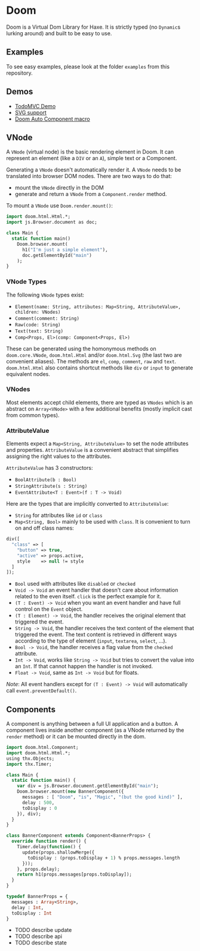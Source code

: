 # Doom

Doom is a Virtual Dom Library for Haxe. It is strictly typed (no `Dynamic`s
lurking around) and built to be easy to use.

## Examples

  To see easy examples, please look at the folder `examples` from this repository.

## Demos

  * [TodoMVC Demo](https://rawgit.com/fponticelli/doom/master/demo/todomvc/index.html)
  * [SVG support](https://rawgit.com/fponticelli/doom/master/demo/svg/www/index.html)
  * [Doom Auto Component macro](https://rawgit.com/fponticelli/doom/master/demo/autocomponent/www/index.html)

## VNode

A `VNode` (virtual node) is the basic rendering element in Doom. It can
represent an element (like a `DIV` or an `A`), simple text or a Component.

Generating a `VNode` doesn't automatically render it. A `VNode` needs to be
translated into browser DOM nodes. There are two ways to do that:

  * mount the `VNode` directly in the DOM
  * generate and return a `VNode` from a `Component.render` method.

To mount a `VNode` use `Doom.render.mount()`:

```haxe
import doom.html.Html.*;
import js.Browser.document as doc;

class Main {
  static function main()
    Doom.browser.mount(
      h1("I'm just a simple element"),
      doc.getElementById("main")
    );
}
```

### VNode Types

The following `VNode` types exist:

  * `Element(name: String, attributes: Map<String, AttributeValue>, children: VNodes)`
  * `Comment(comment: String)`
  * `Raw(code: String)`
  * `Text(text: String)`
  * `Comp<Props, El>(comp: Component<Props, El>)`

These can be generated using the homonymous methods on `doom.core.VNode`, `doom.html.Html` and/or `doom.html.Svg` (the last two are convenient aliases). The methods are `el`, `comp`, `comment`, `raw` and `text`. `doom.html.Html` also contains shortcut methods like `div` or `input` to generate equivalent
nodes.

### VNodes

Most elements accept child elements, there are typed as `VNodes` which is an abstract on `Array<VNode>` with a few additional benefits (mostly implicit cast from common types).

### AttributeValue

Elements expect a `Map<String, AttributeValue>` to set the node attributes and properties. `AttributeValue` is a convenient abstract that simplifies assigning the right values to the attributes.

`AttributeValue` has 3 constructors:

  * `BoolAttribute(b : Bool)`
  * `StringAttribute(s : String)`
  * `EventAttribute<T : Event>(f : T -> Void)`

Here are the types that are implicitly converted to `AttributeValue`:

  * `String` for attributes like `id` or `class`
  * `Map<String, Bool>` mainly to be used with `class`. It is convenient to turn
    on and off class names:

```haxe
div([
  "class" => [
    "button" => true,
    "active" => props.active,
    style    => null != style
  ]
]);
```

  * `Bool` used with attributes like `disabled` or `checked`
  * `Void -> Void` an event handler that doesn't care about information
    related to the even itself. `click` is the perfect example for it.
  * `(T : Event) -> Void` when you want an event handler and have full control
    on the `Event` object.
  * `(T : Element) -> Void`, the handler receives the original element that
    triggered the event.
  * `String -> Void`, the handler receives the text content of the element
    that triggered the event. The text content is retrieved in different ways
    according to the type of element (`input`, `textarea`, `select`, ...).
  * `Bool -> Void`, the handler receives a flag value from the `checked`
    attribute.
  * `Int -> Void`, works like `String -> Void` but tries to convert the value
    into an `Int`. If that cannot happen the handler is not invoked.
  * `Float -> Void`, same as `Int -> Void` but for floats.

*Note*: All event handlers except for `(T : Event) -> Void` will automatically
call `event.preventDefault()`.

## Components

A component is anything between a full UI application and a button. A component
lives inside another component (as a VNode returned by the `render` method) or it can be mounted directly in the dom.

```haxe
import doom.html.Component;
import doom.html.Html.*;
using thx.Objects;
import thx.Timer;

class Main {
  static function main() {
    var div = js.Browser.document.getElementById("main");
    Doom.browser.mount(new BannerComponent({
      messages : [ "Doom", "is", "Magic", "(but the good kind)" ],
      delay : 500,
      toDisplay : 0
    }), div);
  }
}

class BannerComponent extends Component<BannerProps> {
  override function render() {
    Timer.delay(function() {
      update(props.shallowMerge({
        toDisplay : (props.toDisplay + 1) % props.messages.length
      }));
    }, props.delay);
    return h1(props.messages[props.toDisplay]);
  }
}

typedef BannerProps = {
  messages : Array<String>,
  delay : Int,
  toDisplay : Int
}
```

  * TODO describe update
  * TODO describe api
  * TODO describe state
